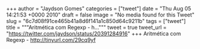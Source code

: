 
+++
author = "Jaydson Gomes"
categories = ["tweet"]
date = "Thu Aug 05 14:21:53 +0000 2010"
draft = false
image = "No media found for this Tweet"
slug = "6c7d08f91ce465b41a8d6f141a1c850d64c9211b"
tags = ["tweet"]
title = """Aritmética com Regexp - h..."""
tweet = true
tweet_url = "https://twitter.com/jaydson/status/20391284916"
+++
Aritmética com Regexp - http://tinyurl.com/29cq9yf
